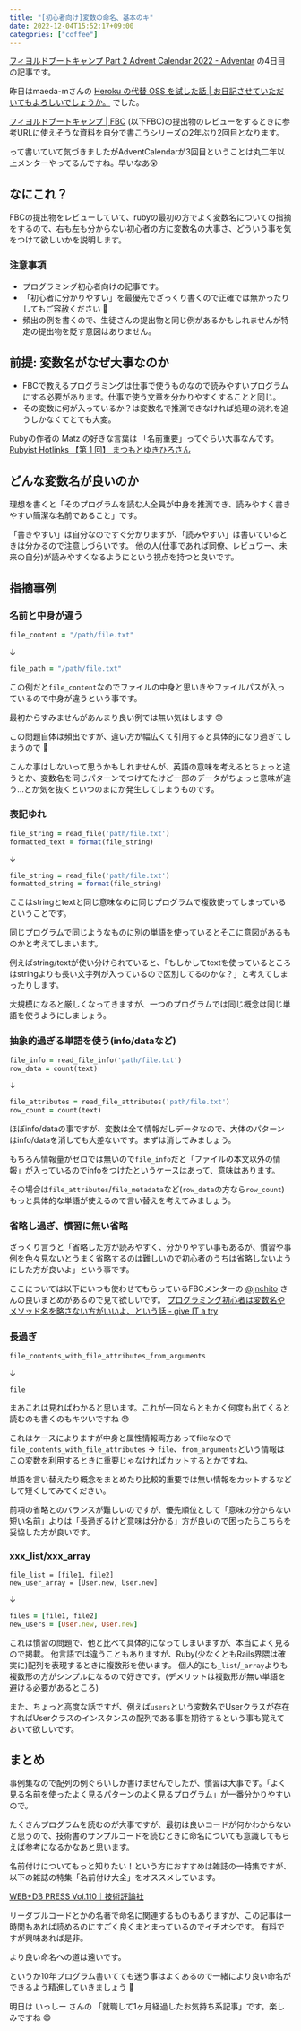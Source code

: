 ```yaml
---
title: "[初心者向け]変数の命名、基本のキ"
date: 2022-12-04T15:52:17+09:00
categories: ["coffee"]
---
```


[フィヨルドブートキャンプ Part 2 Advent Calendar 2022 - Adventar](https://adventar.org/calendars/7786) の4日目の記事です。

昨日はmaeda-mさんの [Heroku の代替 OSS を試した話 | お日記させていただいてもよろしいでしょうか。](https://www.maeda-m.com/2022/12/03/advent-calendar.html) でした。

[フィヨルドブートキャンプ | FBC](https://bootcamp.fjord.jp/) (以下FBC)の提出物のレビューをするときに参考URLに使えそうな資料を自分で書こうシリーズの2年ぶり2回目となります。

って書いていて気づきましたがAdventCalendarが3回目ということは丸二年以上メンターやってるんですね。早いなあ😲


## なにこれ？

FBCの提出物をレビューしていて、rubyの最初の方でよく変数名についての指摘をするので、右も左も分からない初心者の方に変数名の大事さ、どういう事を気をつけて欲しいかを説明します。


### 注意事項

- プログラミング初心者向けの記事です。
- 「初心者に分かりやすい」を最優先でざっくり書くので正確では無かったりしてもご容赦ください 🙏
- 頻出の例を書くので、生徒さんの提出物と同じ例があるかもしれませんが特定の提出物を貶す意図はありません。


## 前提: 変数名がなぜ大事なのか

- FBCで教えるプログラミングは仕事で使うものなので読みやすいプログラムにする必要があります。仕事で使う文章を分かりやすくすることと同じ。
- その変数に何が入っているか？は変数名で推測できなければ処理の流れを追うしかなくてとても大変。

Rubyの作者の Matz の好きな言葉は 「名前重要」ってぐらい大事なんです。
[Rubyist Hotlinks 【第 1 回】 まつもとゆきひろさん](https://magazine.rubyist.net/articles/0001/0001-Hotlinks.html)

## どんな変数名が良いのか

理想を書くと「そのプログラムを読む人全員が中身を推測でき、読みやすく書きやすい簡潔な名前であること」です。

「書きやすい」は自分なのですぐ分かりますが、「読みやすい」は書いているときは分かるので注意しづらいです。
他の人(仕事であれば同僚、レビュワー、未来の自分)が読みやすくなるようにという視点を持つと良いです。

## 指摘事例
### 名前と中身が違う

``` ruby
file_content = "/path/file.txt"
```
↓
```ruby
file_path = "/path/file.txt"
```

この例だと`file_content`なのでファイルの中身と思いきやファイルパスが入っているので中身が違うという事です。

最初からすみませんがあんまり良い例では無い気はします 😓

この問題自体は頻出ですが、違い方が幅広くて引用すると具体的になり過ぎてしまうので 🙏

こんな事はしないって思うかもしれませんが、英語の意味を考えるとちょっと違うとか、変数名を同じパターンでつけてたけど一部のデータがちょっと意味が違う…とか気を抜くといつのまにか発生してしまうものです。


### 表記ゆれ

```ruby
file_string = read_file('path/file.txt')
formatted_text = format(file_string)
```
↓
```ruby
file_string = read_file('path/file.txt')
formatted_string = format(file_string)
```

ここはstringとtextと同じ意味なのに同じプログラムで複数使ってしまっているということです。

同じプログラムで同じようなものに別の単語を使っているとそこに意図があるものかと考えてしまいます。

例えばstring/textが使い分けられていると、「もしかしてtextを使っているところはstringよりも長い文字列が入っているので区別してるのかな？」と考えてしまったりします。

大規模になると厳しくなってきますが、一つのプログラムでは同じ概念は同じ単語を使うようにしましょう。


### 抽象的過ぎる単語を使う(info/dataなど)

```ruby
file_info = read_file_info('path/file.txt')
row_data = count(text)
```
↓
```ruby
file_attributes = read_file_attributes('path/file.txt')
row_count = count(text)
```

ほぼinfo/dataの事ですが、変数は全て情報だしデータなので、大体のパターンはinfo/dataを消しても大差ないです。まずは消してみましょう。

もちろん情報量がゼロでは無いので`file_info`だと「ファイルの本文以外の情報」が入っているのでinfoをつけたというケースはあって、意味はあります。

その場合は`file_attributes`/`file_metadata`など(`row_data`の方なら`row_count`)もっと具体的な単語が使えるので言い替えを考えてみましょう。

### 省略し過ぎ、慣習に無い省略
ざっくり言うと「省略した方が読みやすく、分かりやすい事もあるが、慣習や事例を色々見ないとうまく省略するのは難しいので初心者のうちは省略しないようにした方が良いよ」という事です。

ここについては以下にいつも使わせてもらっているFBCメンターの [@jnchito](https://twitter.com/jnchito) さんの良いまとめがあるので見て欲しいです。
[プログラミング初心者は変数名やメソッド名を略さない方がいいよ、という話 - give IT a try](https://blog.jnito.com/entry/2020/10/20/092724)
### 長過ぎ

```ruby
file_contents_with_file_attributes_from_arguments
```
↓
```ruby
file
```

まあこれは見ればわかると思います。これが一回ならともかく何度も出てくると読むのも書くのもキツいですね 😓

これはケースによりますが中身と属性情報両方あってfileなので `file_contents_with_file_attributes` →  `file`、`from_arguments`という情報はこの変数を利用するときに重要じゃなければカットするとかですね。

単語を言い替えたり概念をまとめたり比較的重要では無い情報をカットするなどして短くしてみてください。

前項の省略とのバランスが難しいのですが、優先順位として「意味の分からない短い名前」よりは「長過ぎるけど意味は分かる」方が良いので困ったらこちらを妥協した方が良いです。

### xxx_list/xxx_array

```
file_list = [file1, file2]
new_user_array = [User.new, User.new]
```
↓
```ruby
files = [file1, file2]
new_users = [User.new, User.new]
```

これは慣習の問題で、他と比べて具体的になってしまいますが、本当によく見るので掲載。
他言語では違うこともありますが、Ruby(少なくともRails界隈は確実に)配列を表現するときに複数形を使います。
個人的にも`_list`/`_array`よりも複数形の方がシンプルになるので好きです。(デメリットは複数形が無い単語を避ける必要があるところ)

また、ちょっと高度な話ですが、例えば`users`という変数名でUserクラスが存在すればUserクラスのインスタンスの配列である事を期待するという事も覚えておいて欲しいです。


## まとめ

事例集なので配列の例ぐらいしか書けませんでしたが、慣習は大事です。「よく見る名前を使ったよく見るパターンのよく見るプログラム」が一番分かりやすいので。

たくさんプログラムを読むのが大事ですが、最初は良いコードが何かわからないと思うので、技術書のサンプルコードを読むときに命名についても意識してもらえば参考になるかなあと思います。

名前付けについてもっと知りたい！という方におすすめは雑誌の一特集ですが、以下の雑誌の特集「名前付け大全」をオススメしています。

[WEB+DB PRESS Vol.110｜技術評論社](https://gihyo.jp/magazine/wdpress/archive/2019/vol110)

リーダブルコードとかの名著で命名に関連するものもありますが、この記事は一時間もあれば読めるのにすごく良くまとまっているのでイチオシです。 有料ですが興味あれば是非。

より良い命名への道は遠いです。

というか10年プログラム書いてても迷う事はよくあるので一緒により良い命名ができるよう精進していきましょう :muscle:

明日は いっしー さんの 「就職して1ヶ月経過したお気持ち系記事」です。楽しみですね :smile:

